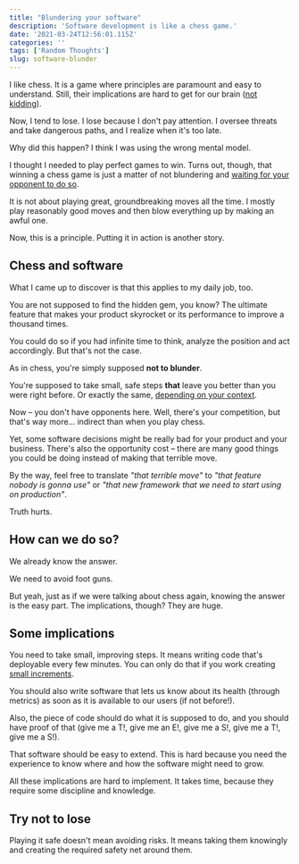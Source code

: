 ```yaml
---
title: "Blundering your software"
description: 'Software development is like a chess game.'
date: '2021-03-24T12:56:01.115Z'
categories: ''
tags: ['Random Thoughts']
slug: software-blunder
---
```


I like chess. It is a game where principles are paramount and easy to understand. Still, their implications are hard to get for our brain ([not kidding](https://afontcu.dev/neural-networks-apocalypse/)).

Now, I tend to lose. I lose because I don't pay attention. I oversee threats and take dangerous paths, and I realize when it's too late.

Why did this happen? I think I was using the wrong mental model.

I thought I needed to play perfect games to win. Turns out, though, that winning a chess game is just a matter of not blundering and [waiting for your opponent to do so](https://youtu.be/TY41yF1gX1w?t=21).

It is not about playing great, groundbreaking moves all the time. I mostly play reasonably good moves and then blow everything up by making an awful one.

Now, this is a principle. Putting it in action is another story.

## Chess and software

What I came up to discover is that this applies to my daily job, too.

You are not supposed to find the hidden gem, you know? The ultimate feature that makes your product skyrocket or its performance to improve a thousand times.

You could do so if you had infinite time to think, analyze the position and act accordingly. But that's not the case.

As in chess, you're simply supposed **not to blunder**.

You're supposed to take small, safe steps **that** leave you better than you were right before. Or exactly the same, [depending on your context](https://medium.com/@kentbeck_7670/the-product-development-triathlon-6464e2763c46).

Now – you don't have opponents here. Well, there's your competition, but that's way more… indirect than when you play chess.

Yet, some software decisions might be really bad for your product and your business. There's also the opportunity cost – there are many good things you could be doing instead of making that terrible move.

By the way, feel free to translate *"that terrible move"* to *"that feature nobody is gonna use"* or *"that new framework that we need to start using on production"*.

Truth hurts.

## How can we do so?

We already know the answer.

We need to avoid foot guns.

But yeah, just as if we were talking about chess again, knowing the answer is the easy part. The implications, though? They are huge.

## Some implications

You need to take small, improving steps. It means writing code that's deployable every few minutes. You can only do that if you work creating [small increments](https://afontcu.dev/small-increment/).

You should also write software that lets us know about its health (through metrics) as soon as it is available to our users (if not before!).

Also, the piece of code should do what it is supposed to do, and you should have proof of that (give me a T!, give me an E!, give me a S!, give me a T!, give me a S!).

That software should be easy to extend. This is hard because you need the experience to know where and how the software might need to grow.

All these implications are hard to implement. It takes time, because they require some discipline and knowledge.

## Try not to lose

Playing it safe doesn't mean avoiding risks. It means taking them knowingly and creating the required safety net around them.